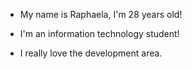 * My name is Raphaela, I'm 28 years old!
 
* I'm an information technology student!

* I really love the development area.
